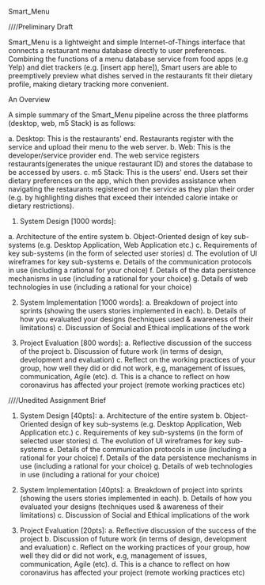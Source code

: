 Smart_Menu

////Preliminary Draft

Smart_Menu is a lightweight and simple Internet-of-Things interface that connects a restaurant menu database directly to user preferences. Combining the functions of a menu database service from food apps (e.g Yelp) and diet trackers (e.g. [insert app here]), Smart users are able to preemptively preview what dishes served in the restaurants fit their dietary profile, making dietary tracking more convenient.

An Overview

A simple summary of the Smart_Menu pipeline across the three platforms (desktop, web, m5 Stack) is as follows:

  a. Desktop: This is the restaurants' end. Restaurants register with the service and upload their menu to the web server.
  b. Web: This is the developer/service provider end. The web service registers restaurants(generates the unique restaurant ID) and stores the database to be accessed by users.
  c. m5 Stack: This is the users' end. Users set their dietary preferences on the app, which then provides assistance when navigating the restaurants registered on the service as they plan their order (e.g. by highlighting dishes that exceed their intended calorie intake or dietary restrictions).

1. System Design [1000 words]:

  a. Architecture of the entire system
  b. Object-Oriented design of key sub-systems (e.g. Desktop Application, Web Application etc.)
  c. Requirements of key sub-systems (in the form of selected user stories)
  d. The evolution of UI wireframes for key sub-systems
  e. Details of the communication protocols in use (including a rational for your choice)
  f. Details of the data persistence mechanisms in use (including a rational for your choice)
  g. Details of web technologies in use (including a rational for your choice)

2. System Implementation [1000 words]:
  a. Breakdown of project into sprints (showing the users stories implemented in each).
  b. Details of how you evaluated your designs (techniques used & awareness of their limitations)
  c. Discussion of Social and Ethical implications of the work

3. Project Evaluation [800 words]:
  a. Reflective discussion of the success of the project
  b. Discussion of future work (in terms of design, development and evaluation)
  c. Reflect on the working practices of your group, how well they did or did not work, e.g, management of issues, communication, Agile (etc).
  d. This is a chance to reflect on how coronavirus has affected your project (remote working practices etc)


////Unedited Assignment Brief

1. System Design [40pts]:
  a. Architecture of the entire system
  b. Object-Oriented design of key sub-systems (e.g. Desktop Application, Web
    Application etc.)
  c. Requirements of key sub-systems (in the form of selected user stories)
  d. The evolution of UI wireframes for key sub-systems
  e. Details of the communication protocols in use (including a rational for your choice)
  f. Details of the data persistence mechanisms in use (including a rational for your choice)
  g. Details of web technologies in use (including a rational for your choice)

2. System Implementation [40pts]:
  a. Breakdown of project into sprints (showing the users stories implemented in each).
  b. Details of how you evaluated your designs (techniques used & awareness of their limitations)
  c. Discussion of Social and Ethical implications of the work

3. Project Evaluation [20pts]:
  a. Reflective discussion of the success of the project
  b. Discussion of future work (in terms of design, development and evaluation)
  c. Reflect on the working practices of your group, how well they did or did not work, e.g, management of issues, communication, Agile (etc).
  d. This is a chance to reflect on how coronavirus has affected your project (remote working practices etc)
